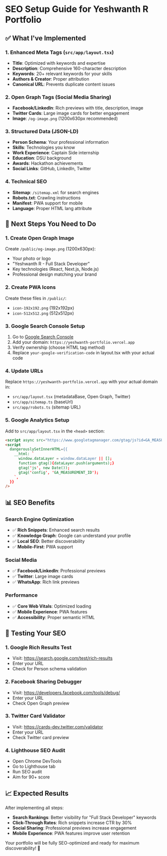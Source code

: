 # SEO Setup Guide for Yeshwanth R Portfolio

## ✅ What I've Implemented

### 1. **Enhanced Meta Tags** (`src/app/layout.tsx`)
- **Title**: Optimized with keywords and expertise
- **Description**: Comprehensive 160-character description
- **Keywords**: 20+ relevant keywords for your skills
- **Authors & Creator**: Proper attribution
- **Canonical URL**: Prevents duplicate content issues

### 2. **Open Graph Tags** (Social Media Sharing)
- **Facebook/LinkedIn**: Rich previews with title, description, image
- **Twitter Cards**: Large image cards for better engagement
- **Image**: `/og-image.png` (1200x630px recommended)

### 3. **Structured Data** (JSON-LD)
- **Person Schema**: Your professional information
- **Skills**: Technologies you know
- **Work Experience**: Captain Side internship
- **Education**: DSU background
- **Awards**: Hackathon achievements
- **Social Links**: GitHub, LinkedIn, Twitter

### 4. **Technical SEO**
- **Sitemap**: `/sitemap.xml` for search engines
- **Robots.txt**: Crawling instructions
- **Manifest**: PWA support for mobile
- **Language**: Proper HTML lang attribute

## 🎯 Next Steps You Need to Do

### 1. **Create Open Graph Image**
Create `/public/og-image.png` (1200x630px):
- Your photo or logo
- "Yeshwanth R - Full Stack Developer"
- Key technologies (React, Next.js, Node.js)
- Professional design matching your brand

### 2. **Create PWA Icons**
Create these files in `/public/`:
- `icon-192x192.png` (192x192px)
- `icon-512x512.png` (512x512px)

### 3. **Google Search Console Setup**
1. Go to [Google Search Console](https://search.google.com/search-console)
2. Add your domain: `https://yeshwanth-portfolio.vercel.app`
3. Verify ownership (choose HTML tag method)
4. Replace `your-google-verification-code` in layout.tsx with your actual code

### 4. **Update URLs**
Replace `https://yeshwanth-portfolio.vercel.app` with your actual domain in:
- `src/app/layout.tsx` (metadataBase, Open Graph, Twitter)
- `src/app/sitemap.ts` (baseUrl)
- `src/app/robots.ts` (sitemap URL)

### 5. **Google Analytics Setup**
Add to `src/app/layout.tsx` in the `<head>` section:
```html
<script async src="https://www.googletagmanager.com/gtag/js?id=GA_MEASUREMENT_ID"></script>
<script
  dangerouslySetInnerHTML={{
    __html: `
      window.dataLayer = window.dataLayer || [];
      function gtag(){dataLayer.push(arguments);}
      gtag('js', new Date());
      gtag('config', 'GA_MEASUREMENT_ID');
    `,
  }}
/>
```

## 📊 SEO Benefits

### **Search Engine Optimization**
- ✅ **Rich Snippets**: Enhanced search results
- ✅ **Knowledge Graph**: Google can understand your profile
- ✅ **Local SEO**: Better discoverability
- ✅ **Mobile-First**: PWA support

### **Social Media**
- ✅ **Facebook/LinkedIn**: Professional previews
- ✅ **Twitter**: Large image cards
- ✅ **WhatsApp**: Rich link previews

### **Performance**
- ✅ **Core Web Vitals**: Optimized loading
- ✅ **Mobile Experience**: PWA features
- ✅ **Accessibility**: Proper semantic HTML

## 🚀 Testing Your SEO

### 1. **Google Rich Results Test**
- Visit: https://search.google.com/test/rich-results
- Enter your URL
- Check for Person schema validation

### 2. **Facebook Sharing Debugger**
- Visit: https://developers.facebook.com/tools/debug/
- Enter your URL
- Check Open Graph preview

### 3. **Twitter Card Validator**
- Visit: https://cards-dev.twitter.com/validator
- Enter your URL
- Check Twitter card preview

### 4. **Lighthouse SEO Audit**
- Open Chrome DevTools
- Go to Lighthouse tab
- Run SEO audit
- Aim for 90+ score

## 📈 Expected Results

After implementing all steps:
- **Search Rankings**: Better visibility for "Full Stack Developer" keywords
- **Click-Through Rates**: Rich snippets increase CTR by 30%
- **Social Sharing**: Professional previews increase engagement
- **Mobile Experience**: PWA features improve user retention

Your portfolio will be fully SEO-optimized and ready for maximum discoverability! 🎉
